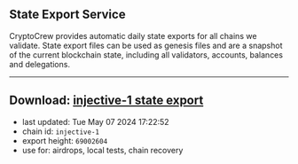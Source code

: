 ## State Export Service
CryptoCrew provides automatic daily state exports for all chains we validate. State export files can be used as genesis files and are a snapshot of the current blockchain state, including all validators, accounts, balances and delegations.

---
**Download: [injective-1 state export](https://dl-eu2.ccvalidators.com/SERVICE/injective/injective-1_export_69002604.json)**
---

- last updated: Tue May 07 2024 17:22:52
- chain id: `injective-1`
- export height: `69002604`
- use for: airdrops, local tests, chain recovery
